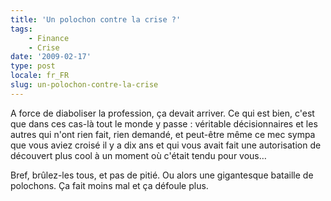 ```yaml
---
title: 'Un polochon contre la crise ?'
tags:
    - Finance
    - Crise
date: '2009-02-17'
type: post
locale: fr_FR
slug: un-polochon-contre-la-crise
---
```


A force de diaboliser la profession, ça devait arriver. Ce qui est bien, c'est que dans ces cas-là tout le monde y passe&nbsp;: véritable décisionnaires et les autres qui n'ont rien fait, rien demandé, et peut-être même ce mec sympa que vous aviez croisé il y a dix ans et qui vous avait fait une autorisation de découvert plus cool à un moment où c'était tendu pour vous…

<!-- more -->

Bref, brûlez-les tous, et pas de pitié. Ou alors une gigantesque bataille de polochons. Ça fait moins mal et ça défoule plus.
